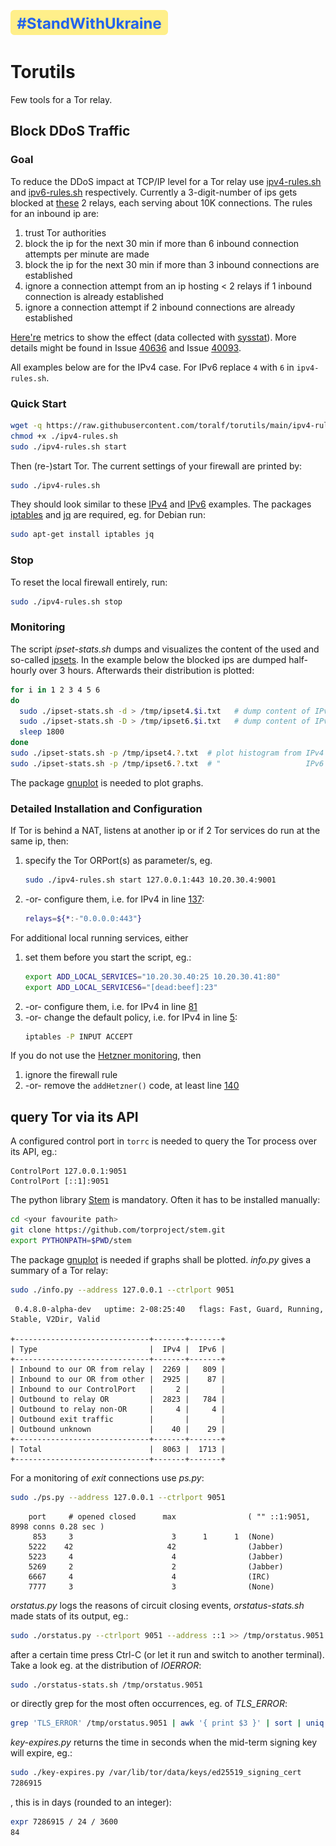 [![StandWithUkraine](https://raw.githubusercontent.com/vshymanskyy/StandWithUkraine/main/badges/StandWithUkraine.svg)](https://github.com/vshymanskyy/StandWithUkraine/blob/main/docs/README.md)

# Torutils

Few tools for a Tor relay.

## Block DDoS Traffic

### Goal

To reduce the DDoS impact at TCP/IP level for a Tor relay
use [ipv4-rules.sh](./ipv4-rules.sh) and [ipv6-rules.sh](./ipv6-rules.sh) respectively.
Currently a 3-digit-number of ips gets blocked at
[these](https://metrics.torproject.org/rs.html#search/toralf) 2 relays, each serving about 10K connections.
The rules for an inbound ip are:

1. trust Tor authorities
1. block the ip for the next 30 min if more than 6 inbound connection attempts per minute are made
1. block the ip for the next 30 min if more than 3 inbound connections are established
1. ignore a connection attempt from an ip hosting < 2 relays if 1 inbound connection is already established
1. ignore a connection attempt if 2 inbound connections are already established

[Here're](./sysstat.svg) metrics to show the effect (data collected with [sysstat](http://pagesperso-orange.fr/sebastien.godard/)).
More details might be found in Issue [40636](https://gitlab.torproject.org/tpo/core/tor/-/issues/40636) and Issue  [40093](https://gitlab.torproject.org/tpo/community/support/-/issues/40093#note_2841393).

All examples below are for the IPv4 case. For IPv6 replace `4` with `6` in `ipv4-rules.sh`.

### Quick Start

```bash
wget -q https://raw.githubusercontent.com/toralf/torutils/main/ipv4-rules.sh -O ipv4-rules.sh
chmod +x ./ipv4-rules.sh
sudo ./ipv4-rules.sh start
```

Then (re-)start Tor.
The current settings of your firewall are printed by:

```bash
sudo ./ipv4-rules.sh
```

They should look similar to these [IPv4](./iptables-L.txt) and [IPv6](./ip6tables-L.txt) examples.
The packages [iptables](https://www.netfilter.org/projects/iptables/) and [jq](https://stedolan.github.io/jq/) are required,
eg. for Debian run:

```bash
sudo apt-get install iptables jq
```
### Stop
To reset the local firewall entirely, run:
```bash
sudo ./ipv4-rules.sh stop
```

### Monitoring

The script _ipset-stats.sh_ dumps and visualizes the content of the used and so-called [ipsets](https://ipset.netfilter.org).
In the example below the blocked ips are dumped half-hourly over 3 hours.
Afterwards their distribution is plotted:

```bash
for i in 1 2 3 4 5 6
do
  sudo ./ipset-stats.sh -d > /tmp/ipset4.$i.txt   # dump content of IPv4 ipset "tor-ddos"
  sudo ./ipset-stats.sh -D > /tmp/ipset6.$i.txt   # dump content of IPv6 ipset "tor-ddos6"
  sleep 1800
done
sudo ./ipset-stats.sh -p /tmp/ipset4.?.txt  # plot histogram from IPv4 data set
sudo ./ipset-stats.sh -p /tmp/ipset6.?.txt  # "                   IPv6 "
```

The package [gnuplot](http://www.gnuplot.info/) is needed to plot graphs.

### Detailed Installation and Configuration

If Tor is behind a NAT, listens at another ip or if 2 Tor services do run at the same ip, then:
1. specify the Tor ORPort(s) as parameter/s, eg.
    ```bash
    sudo ./ipv4-rules.sh start 127.0.0.1:443 10.20.30.4:9001
    ```
1. -or- configure them, i.e. for IPv4 in line [137](ipv4-rules.sh#L137):
    ```bash
    relays=${*:-"0.0.0.0:443"}
    ```

For additional local running services, either
1. set them before you start the script, eg.:
    ```bash
    export ADD_LOCAL_SERVICES="10.20.30.40:25 10.20.30.41:80"
    export ADD_LOCAL_SERVICES6="[dead:beef]:23"
    ```
1. -or- configure them, i.e. for IPv4 in line [81](ipv4-rules.sh#L81)
1. -or- change the default policy, i.e. for IPv4 in line [5](ipv4-rules.sh#L5):
    ```bash
    iptables -P INPUT ACCEPT
    ```

If you do not use the [Hetzner monitoring](https://docs.hetzner.com/robot/dedicated-server/security/system-monitor/), then
1. ignore the firewall rule
1. -or- remove the `addHetzner()` code, at least line [140](ipv4-rules.sh#L140)

## query Tor via its API

A configured control port in `torrc` is needed to query the Tor process over its API, eg.:

```console
ControlPort 127.0.0.1:9051
ControlPort [::1]:9051
```

The python library [Stem](https://stem.torproject.org/index.html) is mandatory.
Often it has to be installed manually:

```bash
cd <your favourite path>
git clone https://github.com/torproject/stem.git
export PYTHONPATH=$PWD/stem
```

The package [gnuplot](http://www.gnuplot.info/) is needed if graphs shall be plotted.
_info.py_ gives a summary of a Tor relay:

```bash
sudo ./info.py --address 127.0.0.1 --ctrlport 9051
```

```console
 0.4.8.0-alpha-dev   uptime: 2-08:25:40   flags: Fast, Guard, Running, Stable, V2Dir, Valid

+------------------------------+-------+-------+
| Type                         |  IPv4 |  IPv6 |
+------------------------------+-------+-------+
| Inbound to our OR from relay |  2269 |   809 |
| Inbound to our OR from other |  2925 |    87 |
| Inbound to our ControlPort   |     2 |       |
| Outbound to relay OR         |  2823 |   784 |
| Outbound to relay non-OR     |     4 |     4 |
| Outbound exit traffic        |       |       |
| Outbound unknown             |    40 |    29 |
+------------------------------+-------+-------+
| Total                        |  8063 |  1713 |
+------------------------------+-------+-------+
```

For a monitoring of _exit_ connections use _ps.py_:

```bash
sudo ./ps.py --address 127.0.0.1 --ctrlport 9051
```

```console
    port     # opened closed      max                ( "" ::1:9051, 8998 conns 0.28 sec )
     853     3                      3      1      1  (None)
    5222    42                     42                (Jabber)
    5223     4                      4                (Jabber)
    5269     2                      2                (Jabber)
    6667     4                      4                (IRC)
    7777     3                      3                (None)
```

_orstatus.py_ logs the reasons of circuit closing events, _orstatus-stats.sh_ made stats of its output, eg.:

```bash
sudo ./orstatus.py --ctrlport 9051 --address ::1 >> /tmp/orstatus.9051
```

after a certain time press Ctrl-C (or let it run and switch to another terminal).
Take a look eg. at the distribution of _IOERROR_:

```bash
sudo ./orstatus-stats.sh /tmp/orstatus.9051
```

or directly grep for the most often occurrences, eg. of _TLS_ERROR_:

```bash
grep 'TLS_ERROR' /tmp/orstatus.9051 | awk '{ print $3 }' | sort | uniq -c | sort -bn | tail
```

_key-expires.py_ returns the time in seconds when the mid-term signing key will expire, eg.:

```bash
sudo ./key-expires.py /var/lib/tor/data/keys/ed25519_signing_cert
7286915
```

, this is in days (rounded to an integer):

```bash
expr 7286915 / 24 / 3600
84
```
